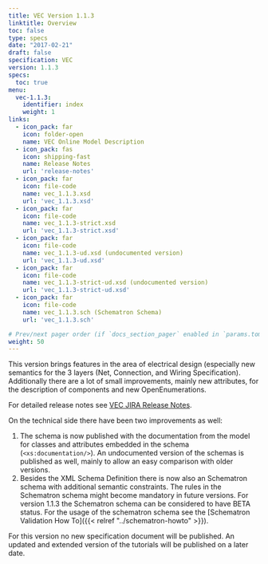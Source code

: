 ```yaml
---
title: VEC Version 1.1.3
linktitle: Overview
toc: false
type: specs
date: "2017-02-21"
draft: false
specification: VEC
version: 1.1.3
specs:
  toc: true
menu:
  vec-1.1.3:
    identifier: index    
    weight: 1
links:
  - icon_pack: far
    icon: folder-open
    name: VEC Online Model Description
  - icon_pack: fas
    icon: shipping-fast
    name: Release Notes
    url: 'release-notes'
  - icon_pack: far
    icon: file-code
    name: vec_1.1.3.xsd
    url: 'vec_1.1.3.xsd'
  - icon_pack: far
    icon: file-code
    name: vec_1.1.3-strict.xsd
    url: 'vec_1.1.3-strict.xsd'
  - icon_pack: far
    icon: file-code
    name: vec_1.1.3-ud.xsd (undocumented version)
    url: 'vec_1.1.3-ud.xsd'
  - icon_pack: far
    icon: file-code
    name: vec_1.1.3-strict-ud.xsd (undocumented version)
    url: 'vec_1.1.3-strict-ud.xsd'
  - icon_pack: far
    icon: file-code
    name: vec_1.1.3.sch (Schematron Schema)
    url: 'vec_1.1.3.sch'

# Prev/next pager order (if `docs_section_pager` enabled in `params.toml`)
weight: 50
---
```

This version brings features in the area of electrical design (especially new semantics for the 3 layers (Net, Connection, and Wiring Specification). Additionally there are a lot of small improvements, mainly new attributes, for the description of components and new OpenEnumerations.
<!--more--> 
For detailed release notes see [VEC JIRA Release Notes](https://prostep-ivip.atlassian.net/projects/KBLFRM/versions/10114).

On the technical side there have been two improvements as well:

  1. The schema is now published with the documentation from the model for classes and attributes embedded in the schema (`<xs:documentation/>`). An undocumented version of the schemas is published as well, mainly to allow an easy comparison with older versions.
  2. Besides the XML Schema Definition there is now also an Schematron schema with additional semantic constraints. The rules in the Schematron schema might become mandatory in future versions. For version 1.1.3 the Schematron schema can be considered to have BETA status. For the usage of the schematron schema see the [Schematron Validation How To]({{< relref "../schematron-howto" >}}).

For this version no new specification document will be published. An updated and extended version of the tutorials will be published on a later date.